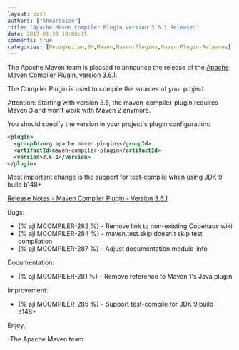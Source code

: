 ```yaml
---
layout: post
authors: ["khmarbaise"]
title: "Apache Maven Compiler Plugin Version 3.6.1 Released"
date: 2017-01-20 19:00:15
comments: true
categories: [Neuigkeiten,BM,Maven,Maven-Plugins,Maven-Plugin-Releases]
---
```

The Apache Maven team is pleased to announce the release of the 
[Apache Maven Compiler Plugin, version 3.6.1](https://maven.apache.org/plugins/maven-compiler-plugin/).

The Compiler Plugin is used to compile the sources of your project. 

Attention: Starting with version 3.5, the maven-compiler-plugin requires
Maven 3 and won't work with Maven 2 anymore.


You should specify the version in your project's plugin configuration:

``` xml
<plugin>
  <groupId>org.apache.maven.plugins</groupId>
  <artifactId>maven-compiler-plugin</artifactId>
  <version>3.6.1</version>
</plugin>
```

Most important change is the support for test-compile when using JDK 9 build b148+

<!-- more -->

[Release Notes - Maven Compiler Plugin - Version 3.6.1](https://issues.apache.org/jira/secure/ReleaseNote.jspa?projectId=12317225&version=12338627)

Bugs:

 * {% ajl MCOMPILER-282 %} - Remove link to non-existing Codehaus wiki
 * {% ajl MCOMPILER-284 %} - maven.test.skip doesn't skip test compilation
 * {% ajl MCOMPILER-287 %} - Adjust documentation module-info

Documentation:

 * {% ajl MCOMPILER-281 %} - Remove reference to Maven 1's Java plugin

Improvement:

 * {% ajl MCOMPILER-285 %} - Support test-compile for JDK 9 build b148+

Enjoy,

-The Apache Maven team
